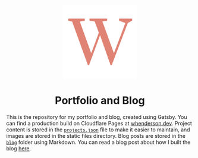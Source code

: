 <p align="center">
  <img src="public/static/images/icon.png" width=200>
</p>

<h1 align="center">Portfolio and Blog</h1>

This is the repository for my portfolio and blog, created using Gatsby. You can find a production build on Cloudflare Pages at [whenderson.dev](https://whenderson.dev). Project content is stored in the [`projects.json`](https://github.com/w-henderson/Portfolio/blob/master/src/projects.json) file to make it easier to maintain, and images are stored in the static files directory. Blog posts are stored in the [`blog`](https://github.com/w-henderson/Portfolio/tree/master/blog) folder using Markdown. You can read a blog post about how I built the blog [here](https://whenderson.dev/blog/creating-a-blog-with-gatsby).
